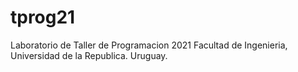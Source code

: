 # tprog21
Laboratorio de Taller de Programacion 2021
Facultad de Ingenieria, Universidad de la Republica. Uruguay.
